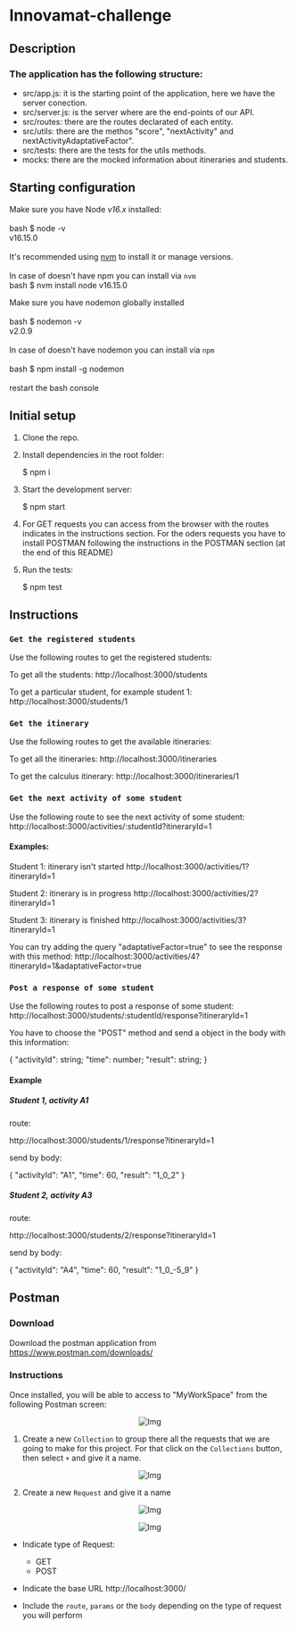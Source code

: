 # Innovamat-challenge

## Description

### The application has the following structure: 

* src/app.js: it is the starting point of the application, here we have the server conection.
* src/server.js: is the server where are the end-points of our API.
* src/routes: there are the routes declarated of each entity.
* src/utils: there are the methos "score", "nextActivity" and nextActivityAdaptativeFactor".
* src/tests: there are the tests for the utils methods.
* mocks: there are the mocked information about itineraries and students.

## Starting configuration

Make sure you have Node *v16.x* installed:</br>
</br>
    bash $ node -v
</br>
    v16.15.0
</br>
</br>
It's recommended using [nvm](https://github.com/nvm-sh/nvm) to install it or manage versions.</br>
</br>
In case of doesn't have npm you can install via `nvm`</br>
    bash $ nvm install node v16.15.0 </br>

Make sure you have nodemon globally installed </br>
</br>
    bash $ nodemon -v </br>
    v2.0.9 </br>
</br>
In case of doesn't have nodemon you can install via `npm`</br>
</br>
    bash $ npm install -g nodemon</br>
</br>
restart the bash console
</br>

## Initial setup

1. Clone the repo.

2. Install dependencies in the root folder:

    $ npm i
  

3. Start the development server:

    $ npm start


4. For GET requests you can access from the browser with the routes indicates in the instructions section. For the oders requests you have to install POSTMAN following the instructions in the POSTMAN section (at the end of this README)

6. Run the tests:

    $ npm test

## Instructions
### `Get the registered students`

Use the following routes to get the registered students:

To get all the students: 
http://localhost:3000/students

To get a particular student, for example student 1:
http://localhost:3000/students/1

### `Get the itinerary`

Use the following routes to get the available itineraries:

To get all the itineraries: 
http://localhost:3000/itineraries

To get the calculus itinerary:
http://localhost:3000/itineraries/1

### `Get the next activity of some student`

Use the following route to see the next activity of some student:
http://localhost:3000/activities/:studentId?itineraryId=1


#### Examples:

Student 1: itinerary isn't started
http://localhost:3000/activities/1?itineraryId=1

Student 2: itinerary is in progress
http://localhost:3000/activities/2?itineraryId=1

Student 3: itinerary is finished
http://localhost:3000/activities/3?itineraryId=1

You can try adding the query "adaptativeFactor=true" to see the response with this method:
http://localhost:3000/activities/4?itineraryId=1&adaptativeFactor=true
### `Post a response of some student`
Use the following routes to post a response of some student:
http://localhost:3000/students/:studentId/response?itineraryId=1

You have to choose the "POST" method and send a object in the body with this information:


{
    "activityId": string;
    "time": number;
    "result": string;
}

#### Example
##### Student 1, activity A1

route:

http://localhost:3000/students/1/response?itineraryId=1

send by body:

{
    "activityId": "A1",
    "time": 60,
    "result": "1_0_2"
}

##### Student 2, activity A3

route:

http://localhost:3000/students/2/response?itineraryId=1


send by body:

{
    "activityId": "A4",
    "time": 60,
    "result": "1_0_-5_9"
}


## Postman

### Download

Download the postman application from https://www.postman.com/downloads/

### Instructions

Once installed, you will be able to access to "MyWorkSpace" from the following Postman screen:

<p align="center">
<img src=https://user-images.githubusercontent.com/103151285/223133354-2958bccd-4cdf-4a83-bcc8-404a1c628450.png alt='Img' />
</p>


1. Create a new `Collection` to group there all the requests that we are going to make for this project. For that click on the `Collections` button, then select `+` and give it a name.

<p align="center">
  <img src=https://user-images.githubusercontent.com/103151285/223133669-e729b1a9-5738-4cd8-969c-5ec964e2fcb6.png alt='Img' />
</p>

2. Create a new `Request` and give it a name 

<p align="center">
  <img src=https://user-images.githubusercontent.com/103151285/223133729-c7b35acf-c017-4374-b639-6674403c74e6.png alt='Img' />

</p>

<p align="center">
  <img src=https://user-images.githubusercontent.com/103151285/223133815-a2a298d5-2d5d-4666-a656-6b60ef0a6942.png alt='Img' />

</p>

- Indicate type of Request:

    * GET
    * POST

- Indicate the base URL http://localhost:3000/

- Include the `route`, `params` or the `body` depending on the type of request you will perform
